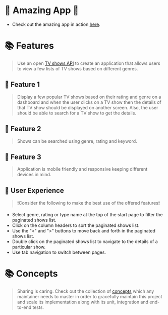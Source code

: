 # 🎉 Amazing App 🎉

- Check out the amazing app in action [here](https://papillonbits.github.io/amazing/).

# 📚 Features

> Use an open [TV shows API](http://www.tvmaze.com/api) to create an application that allows users to view a few lists of TV shows based on different genres.

## 📗 Feature 1

> Display a few popular TV shows based on their rating and genre on a dashboard and when the user clicks on a TV show then the details of that TV show should be displayed on another screen. Also, the user should be able to search for a TV show to get the details.

## 📗 Feature 2

> Shows can be searched using genre, rating and keyword.

## 📗 Feature 3

> Application is mobile friendly and responsive keeping different devices in mind.

## 📗 User Experience

> ❗️Consider the following to make the best use of the offered features❗️

- Select genre, rating or type name at the top of the start page to filter the paginated shows list.
- Click on the column headers to sort the paginated shows list.
- Use the "<" and ">" buttons to move back and forth in the paginated shows list.
- Double click on the paginated shows list to navigate to the details of a particular show.
- Use tab navigation to switch between pages.

# 📚 Concepts

> Sharing is caring. Check out the collection of [concepts](https://github.com/papillonbits/papillonbits/blob/master/.docs/concepts.md) which any maintainer needs to master in order to gracefully maintain this project and scale its implementation along with its unit, integration and end-to-end tests.

